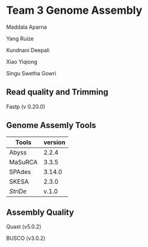 # Team 3 Genome Assembly

Maddala Aparna

Yang Ruize

Kundnani Deepali

Xiao Yiqiong

Singu Swetha Gowri

## Read quality and Trimming

Fastp (v 0.20.0)

## Genome Assemly Tools

|Tools   | version  |
|--------|----------| 
|Abyss   |  2.2.4   |
|MaSuRCA |  3.3.5   |
|SPAdes  |  3.14.0  |
|SKESA   |  2.3.0   |
|*StriDe*|  v.1.0   | *optional*

## Assembly Quality

Quast (v5.0.2)

BUSCO (v3.0.2)



